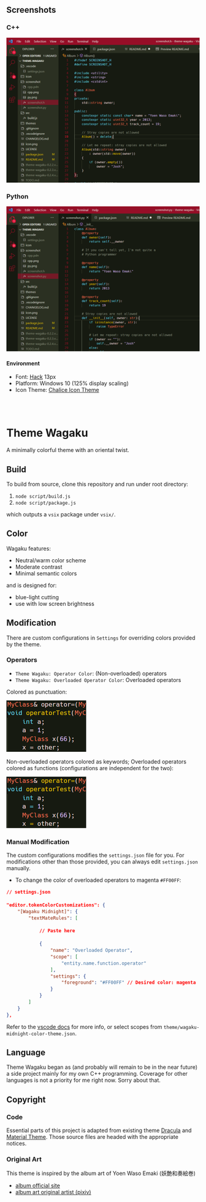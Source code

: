 ## Screenshots

### C++

![cpp.png](https://raw.githubusercontent.com/joshvictor1024/wagaku-theme/master/screenshot/cpp.png "C++")

### Python

![py.png](https://raw.githubusercontent.com/joshvictor1024/wagaku-theme/master/screenshot/py.png "Python")

#### Environment

- Font: [Hack](https://sourcefoundry.org/hack/) 13px
- Platform: Windows 10 (125% display scaling)
- Icon Theme: [Chalice Icon Theme](https://marketplace.visualstudio.com/items?itemName=artlaman.chalice-icon-theme)

</br>
</br>

# Theme Wagaku

A minimally colorful theme with an oriental twist.

## Build

To build from source, clone this repository and run under root directory:

1. `node script/build.js`
2. `node script/package.js`

which outputs a `vsix` package under `vsix/`.

## Color

Wagaku features:
- Neutral/warm color scheme
- Moderate contrast
- Minimal semantic colors

and is designed for:
- blue-light cutting
- use with low screen brightness

## Modification

There are custom configurations in `Settings` for overriding colors provided by the theme.

### Operators

- `Theme Wagaku: Operator Color`: (Non-overloaded) operators
- `Theme Wagaku: Overloaded Operator Color`: Overloaded operators

Colored as punctuation:

![operator_1.png](https://raw.githubusercontent.com/joshvictor1024/wagaku-theme/master/screenshot/modification/operator_1.png "Colored as punctuation")

Non-overloaded operators colored as keywords; Overloaded operators colored as functions (configurations are independent for the two):

![operator_2.png](https://raw.githubusercontent.com/joshvictor1024/wagaku-theme/master/screenshot/modification/operator_2.png "Colored semantically")

### Manual Modification

The custom configurations modifies the `settings.json` file for you. For modifications other than those provided, you can always edit `settings.json` manually.

- To change the color of overloaded operators to magenta `#FF00FF`:

```json
// settings.json

"editor.tokenColorCustomizations": {
    "[Wagaku Midnight]": {            
        "textMateRules": [

            // Paste here

            {
                "name": "Overloaded Operator",
                "scope": [
                    "entity.name.function.operator"
                ],
                "settings": {
                    "foreground": "#FF00FF" // Desired color: magenta
                }
            }
        ]
    }
},
```
Refer to the [vscode docs](https://code.visualstudio.com/docs/getstarted/themes#_editor-syntax-highlighting) for more info, or select scopes from `theme/wagaku-midnight-color-theme.json`.

## Language

Theme Wagaku began as (and probably will remain to be in the near future) a side project mainly for my own C++ programming. Coverage for other languages is not a priority for me right now. Sorry about that.

## Copyright

### Code

Essential parts of this project is adapted from existing theme [Dracula](https://github.com/dracula/visual-studio-code) and [Material Theme](https://github.com/material-theme/vsc-material-theme). Those source files are headed with the appropriate notices.

### Original Art

This theme is inspired by the album art of Yoen Waso Emaki (妖艶和奏絵巻)

- [album official site](https://avex.jp/yoen/)
- [album art original artist (pixiv)](https://www.pixiv.net/users/708358)